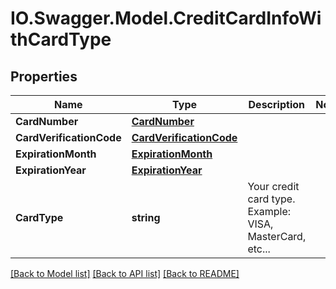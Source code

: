 # IO.Swagger.Model.CreditCardInfoWithCardType
## Properties

Name | Type | Description | Notes
------------ | ------------- | ------------- | -------------
**CardNumber** | [**CardNumber**](CardNumber.md) |  | 
**CardVerificationCode** | [**CardVerificationCode**](CardVerificationCode.md) |  | 
**ExpirationMonth** | [**ExpirationMonth**](ExpirationMonth.md) |  | 
**ExpirationYear** | [**ExpirationYear**](ExpirationYear.md) |  | 
**CardType** | **string** | Your credit card type. Example: VISA, MasterCard, etc... | 

[[Back to Model list]](../README.md#documentation-for-models) [[Back to API list]](../README.md#documentation-for-api-endpoints) [[Back to README]](../README.md)

